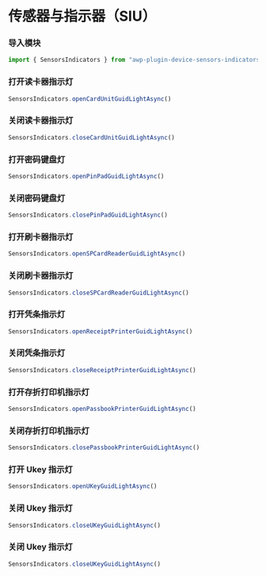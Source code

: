 # 传感器与指示器（SIU）

### 导入模块
```js
import { SensorsIndicators } from "awp-plugin-device-sensors-indicators";
```

### 打开读卡器指示灯
```js
SensorsIndicators.openCardUnitGuidLightAsync()
```

### 关闭读卡器指示灯
```js
SensorsIndicators.closeCardUnitGuidLightAsync()
```

### 打开密码键盘灯
```js
SensorsIndicators.openPinPadGuidLightAsync()
```

### 关闭密码键盘灯
```js
SensorsIndicators.closePinPadGuidLightAsync()
```

### 打开刷卡器指示灯
```js
SensorsIndicators.openSPCardReaderGuidLightAsync()
```

### 关闭刷卡器指示灯
```js
SensorsIndicators.closeSPCardReaderGuidLightAsync()
```

### 打开凭条指示灯
```js
SensorsIndicators.openReceiptPrinterGuidLightAsync()
```

### 关闭凭条指示灯
```js
SensorsIndicators.closeReceiptPrinterGuidLightAsync()
```

### 打开存折打印机指示灯
```js
SensorsIndicators.openPassbookPrinterGuidLightAsync()
```

### 关闭存折打印机指示灯
```js
SensorsIndicators.closePassbookPrinterGuidLightAsync()
```

### 打开 Ukey 指示灯
```js
SensorsIndicators.openUKeyGuidLightAsync()
```

### 关闭 Ukey 指示灯
```js
SensorsIndicators.closeUKeyGuidLightAsync()
```

### 关闭 Ukey 指示灯
```js
SensorsIndicators.closeUKeyGuidLightAsync()
```